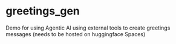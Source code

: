 # greetings_gen
Demo for using Agentic AI using external tools to create greetings messages  (needs to be hosted on huggingface Spaces)
